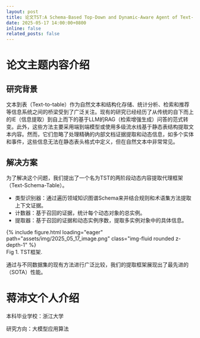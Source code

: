 ```yaml
---
layout: post
title: 论文TST:A Schema-Based Top-Down and Dynamic-Aware Agent of Text-to-Table Tasks（ACL，CCF-A）会议接收，恭喜沛文！
date: 2025-05-17 14:00:00+0800
inline: false
related_posts: false
---
```


# 论文主题内容介绍
## 研究背景
文本到表（Text-to-table）作为自然文本和结构化存储、统计分析、检索和推荐等信息系统之间的桥梁受到了广泛关注。现有的研究已经经历了从传统的自下而上的IE（信息提取）到自上而下的基于LLM的RAG（检索增强生成）问答的范式转变。此外，这些方法主要采用端到端模型或使用多级流水线基于静态表结构提取文本内容。然而，它们忽略了处理精确的内部文档证据提取和动态信息，如多个实体和事件，这些信息无法在静态表头格式中定义，但在自然文本中非常常见。

## 解决方案

为了解决这个问题，我们提出了一个名为TST的两阶段动态内容提取代理框架（Text-Schema-Table）。

- 类型识别器：通过遍历领域知识图谱Schema来并结合规则和术语集方法提取上下文证据。
- 计数器：基于召回的证据，统计每个动态对象的总实例。
- 提取器：基于召回的证据和动态实例序数，提取多实例对象中的具体信息。

<div class="row">
    <div class="col-sm mt-3 mt-md-0">
        {% include figure.html loading="eager" path="assets/img/2025_05_17_image.png" class="img-fluid rounded z-depth-1" %}
    </div>
</div>
<div class="caption">
Fig 1. TST框架.
</div>

通过与不同数据集的现有方法进行广泛比较，我们的提取框架展现出了最先进的（SOTA）性能。


# 蒋沛文个人介绍
本科毕业学校：浙江大学

研究方向：大模型应用算法
